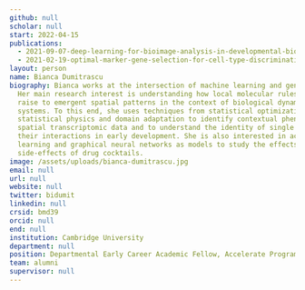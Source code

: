 ```yaml
---
github: null
scholar: null
start: 2022-04-15
publications:
  - 2021-09-07-deep-learning-for-bioimage-analysis-in-developmental-biology
  - 2021-02-19-optimal-marker-gene-selection-for-cell-type-discrimination-in-single-cell-analyses
layout: person
name: Bianca Dumitrascu
biography: Bianca works at the intersection of machine learning and genetics.
  Her main research interest is understanding how local molecular rules give
  raise to emergent spatial patterns in the context of biological dynamical
  systems. To this end, she uses techniques from statistical optimization,
  statistical physics and domain adaptation to identify contextual phenotypes in
  spatial transcriptomic data and to understand the identity of single cells and
  their interactions in early development. She is also interested in active
  learning and graphical neural networks as models to study the effects and
  side-effects of drug cocktails.
image: /assets/uploads/bianca-dumitrascu.jpg
email: null
url: null
website: null
twitter: bidumit
linkedin: null
crsid: bmd39
orcid: null
end: null
institution: Cambridge University
department: null
position: Departmental Early Career Academic Fellow, Accelerate Programme
team: alumni
supervisor: null
---
```

